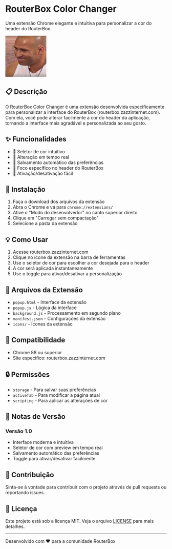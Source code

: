 # RouterBox Color Changer

Uma extensão Chrome elegante e intuitiva para personalizar a cor do header do RouterBox.

![RouterBox Color Changer](icons/icon128.png)

## 📋 Descrição

O RouterBox Color Changer é uma extensão desenvolvida especificamente para personalizar a interface do RouterBox (routerbox.zazzinternet.com). Com ela, você pode alterar facilmente a cor do header da aplicação, tornando a interface mais agradável e personalizada ao seu gosto.

## ✨ Funcionalidades

- 🎨 Seletor de cor intuitivo
- 🔄 Alteração em tempo real
- 💾 Salvamento automático das preferências
- 🎯 Foco específico no header do RouterBox
- 🔌 Ativação/desativação fácil

## 🚀 Instalação

1. Faça o download dos arquivos da extensão
2. Abra o Chrome e vá para `chrome://extensions/`
3. Ative o "Modo do desenvolvedor" no canto superior direito
4. Clique em "Carregar sem compactação"
5. Selecione a pasta da extensão

## 💡 Como Usar

1. Acesse routerbox.zazzinternet.com
2. Clique no ícone da extensão na barra de ferramentas
3. Use o seletor de cor para escolher a cor desejada para o header
4. A cor será aplicada instantaneamente
5. Use o toggle para ativar/desativar a personalização

## 🔧 Arquivos da Extensão

- `popup.html` - Interface da extensão
- `popup.js` - Lógica da interface
- `background.js` - Processamento em segundo plano
- `manifest.json` - Configurações da extensão
- `icons/` - Ícones da extensão

## 🎯 Compatibilidade

- Chrome 88 ou superior
- Site específico: routerbox.zazzinternet.com

## 🔒 Permissões

- `storage` - Para salvar suas preferências
- `activeTab` - Para modificar a página atual
- `scripting` - Para aplicar as alterações de cor

## 📝 Notas de Versão

### Versão 1.0
- Interface moderna e intuitiva
- Seletor de cor com preview em tempo real
- Salvamento automático das preferências
- Toggle para ativar/desativar facilmente

## 👥 Contribuição

Sinta-se à vontade para contribuir com o projeto através de pull requests ou reportando issues.

## 📄 Licença

Este projeto está sob a licença MIT. Veja o arquivo [LICENSE](LICENSE) para mais detalhes.

---

Desenvolvido com ❤️ para a comunidade RouterBox 